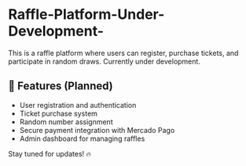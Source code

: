 # Raffle-Platform-Under-Development-

This is a raffle platform where users can register, purchase tickets, and participate in random draws. Currently under development.  

## 🚀 Features (Planned)  
- User registration and authentication  
- Ticket purchase system  
- Random number assignment  
- Secure payment integration with Mercado Pago  
- Admin dashboard for managing raffles  

Stay tuned for updates! 🔥  
